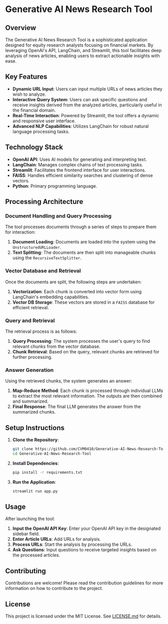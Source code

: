 # Generative AI News Research Tool

## Overview
The Generative AI News Research Tool is a sophisticated application designed for equity research analysts focusing on financial markets. By leveraging OpenAI's API, LangChain, and Streamlit, this tool facilitates deep analysis of news articles, enabling users to extract actionable insights with ease.

## Key Features
- **Dynamic URL Input**: Users can input multiple URLs of news articles they wish to analyze.
- **Interactive Query System**: Users can ask specific questions and receive insights derived from the analyzed articles, particularly useful in the financial domain.
- **Real-Time Interaction**: Powered by Streamlit, the tool offers a dynamic and responsive user interface.
- **Advanced NLP Capabilities**: Utilizes LangChain for robust natural language processing tasks.

## Technology Stack
- **OpenAI API**: Uses AI models for generating and interpreting text.
- **LangChain**: Manages complex chains of text processing tasks.
- **Streamlit**: Facilitates the frontend interface for user interactions.
- **FAISS**: Handles efficient similarity searches and clustering of dense vectors.
- **Python**: Primary programming language.

## Processing Architecture
### Document Handling and Query Processing
The tool processes documents through a series of steps to prepare them for interaction:

1. **Document Loading**: Documents are loaded into the system using the `UnstructuredURLLoader`.
2. **Text Splitting**: The documents are then split into manageable chunks using the `RecursiveTextSplitter`.

### Vector Database and Retrieval
Once the documents are split, the following steps are undertaken:

1. **Vectorization**: Each chunk is converted into vector form using LangChain's embedding capabilities.
2. **Vector DB Storage**: These vectors are stored in a `FAISS` database for efficient retrieval.

### Query and Retrieval
The retrieval process is as follows:

1. **Query Processing**: The system processes the user's query to find relevant chunks from the vector database.
2. **Chunk Retrieval**: Based on the query, relevant chunks are retrieved for further processing.

### Answer Generation
Using the retrieved chunks, the system generates an answer:

1. **Map-Reduce Method**: Each chunk is processed through individual LLMs to extract the most relevant information. The outputs are then combined and summarized.
2. **Final Response**: The final LLM generates the answer from the summarized chunks.

## Setup Instructions
1. **Clone the Repository**:
   ```bash
   git clone https://github.com/CVM0410/Generative-AI-News-Research-Tool.git
   cd Generative-AI-News-Research-Tool
   ```
2. **Install Dependencies**:
   ```bash
   pip install -r requirements.txt
   ```
3. **Run the Application**:
   ```bash
   streamlit run app.py
   ```

## Usage
After launching the tool:
1. **Input the OpenAI API Key**: Enter your OpenAI API key in the designated sidebar field.
2. **Enter Article URLs**: Add URLs for analysis.
3. **Process URLs**: Start the analysis by processing the URLs.
4. **Ask Questions**: Input questions to receive targeted insights based on the processed articles.

## Contributing
Contributions are welcome! Please read the contribution guidelines for more information on how to contribute to the project.

## License
This project is licensed under the MIT License. See [LICENSE.md](LICENSE.md) for details.
